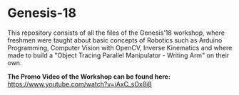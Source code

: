 # Genesis-18

This repository consists of all the files of the Genesis'18 workshop, where freshmen were taught about basic concepts of Robotics such as Arduino Programming, Computer Vision with OpenCV, Inverse Kinematics and where made to build a "Object Tracing Parallel Manipulator - Writing Arm" on their own.

**The Promo Video of the Workshop can be found here:** https://www.youtube.com/watch?v=iAxC_sOx8i8
